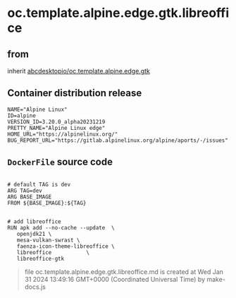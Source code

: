 # oc.template.alpine.edge.gtk.libreoffice
## from
 inherit [abcdesktopio/oc.template.alpine.edge.gtk](../oc.template.alpine.edge.gtk)
## Container distribution release


``` 
NAME="Alpine Linux"
ID=alpine
VERSION_ID=3.20.0_alpha20231219
PRETTY_NAME="Alpine Linux edge"
HOME_URL="https://alpinelinux.org/"
BUG_REPORT_URL="https://gitlab.alpinelinux.org/alpine/aports/-/issues"

```



## `DockerFile` source code

``` 

# default TAG is dev
ARG TAG=dev
ARG BASE_IMAGE
FROM ${BASE_IMAGE}:${TAG}


# add libreoffice
RUN apk add --no-cache --update  \
   openjdk21 \
   mesa-vulkan-swrast \  
   faenza-icon-theme-libreoffice \
   libreoffice 			 \
   libreoffice-gtk

```



> file oc.template.alpine.edge.gtk.libreoffice.md is created at Wed Jan 31 2024 13:49:16 GMT+0000 (Coordinated Universal Time) by make-docs.js
